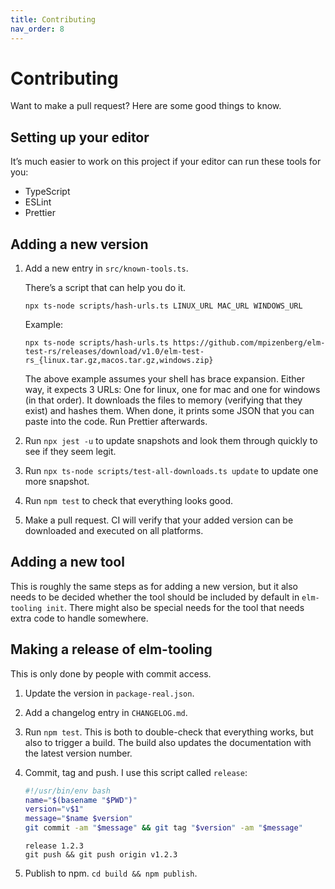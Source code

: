 ```yaml
---
title: Contributing
nav_order: 8
---
```


# Contributing

Want to make a pull request? Here are some good things to know.

## Setting up your editor

It’s much easier to work on this project if your editor can run these tools for you:

- TypeScript
- ESLint
- Prettier

## Adding a new version

1. Add a new entry in `src/known-tools.ts`.

   There’s a script that can help you do it.

   ```
   npx ts-node scripts/hash-urls.ts LINUX_URL MAC_URL WINDOWS_URL
   ```

   Example:

   ```
   npx ts-node scripts/hash-urls.ts https://github.com/mpizenberg/elm-test-rs/releases/download/v1.0/elm-test-rs_{linux.tar.gz,macos.tar.gz,windows.zip}
   ```

   The above example assumes your shell has brace expansion. Either way, it expects 3 URLs: One for linux, one for mac and one for windows (in that order). It downloads the files to memory (verifying that they exist) and hashes them. When done, it prints some JSON that you can paste into the code. Run Prettier afterwards.

2. Run `npx jest -u` to update snapshots and look them through quickly to see if they seem legit.

3. Run `npx ts-node scripts/test-all-downloads.ts update` to update one more snapshot.

4. Run `npm test` to check that everything looks good.

5. Make a pull request. CI will verify that your added version can be downloaded and executed on all platforms.

## Adding a new tool

This is roughly the same steps as for adding a new version, but it also needs to be decided whether the tool should be included by default in `elm-tooling init`. There might also be special needs for the tool that needs extra code to handle somewhere.

## Making a release of elm-tooling

This is only done by people with commit access.

1. Update the version in `package-real.json`.

2. Add a changelog entry in `CHANGELOG.md`.

3. Run `npm test`. This is both to double-check that everything works, but also to trigger a build. The build also updates the documentation with the latest version number.

4. Commit, tag and push. I use this script called `release`:

   ```bash
   #!/usr/bin/env bash
   name="$(basename "$PWD")"
   version="v$1"
   message="$name $version"
   git commit -am "$message" && git tag "$version" -am "$message"
   ```

   ```
   release 1.2.3
   git push && git push origin v1.2.3
   ```

5. Publish to npm. `cd build && npm publish`.
